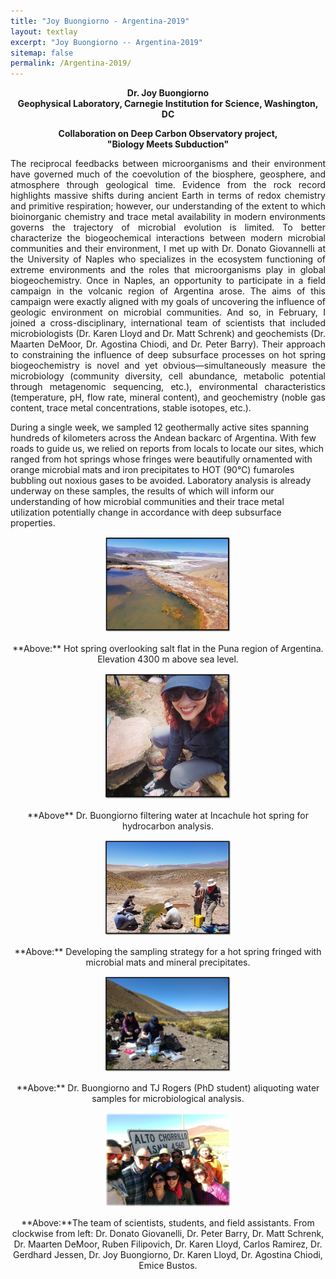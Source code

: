 ```yaml
---
title: "Joy Buongiorno - Argentina-2019"
layout: textlay
excerpt: "Joy Buongiorno -- Argentina-2019"
sitemap: false
permalink: /Argentina-2019/
---
```


<p align = "center" > <b>Dr. Joy Buongiorno <br>
 Geophysical Laboratory, Carnegie Institution for Science, Washington, DC</p></b>

<p align = "center"><b>Collaboration on Deep Carbon Observatory project,<br> "Biology Meets Subduction"</b>

<p align= "justify">
The reciprocal feedbacks between microorganisms and their environment have governed much of the coevolution of the biosphere, geosphere, and atmosphere through geological time. Evidence from the rock record highlights massive shifts during ancient Earth in terms of redox chemistry and primitive respiration; however, our understanding of the extent to which bioinorganic chemistry and trace metal availability in modern environments governs the trajectory of microbial evolution is limited. To better characterize the biogeochemical interactions between modern microbial communities and their environment, I met up with Dr. Donato Giovannelli at the University of Naples who specializes in the ecosystem functioning of extreme environments and the roles that microorganisms play in global biogeochemistry. Once in Naples, an opportunity to participate in a field campaign in the volcanic region of Argentina arose. The aims of this campaign were exactly aligned with my goals of uncovering the influence of geologic environment on microbial communities. And so, in February, I joined a cross-disciplinary, international team of scientists that included microbiologists (Dr. Karen Lloyd and Dr. Matt Schrenk) and geochemists (Dr. Maarten DeMoor, Dr. Agostina Chiodi, and Dr. Peter Barry). Their approach to constraining the influence of deep subsurface processes on hot spring biogeochemistry is novel and yet obvious—simultaneously measure the microbiology (community diversity, cell abundance, metabolic potential through metagenomic sequencing, etc.), environmental characteristics (temperature, pH, flow rate, mineral content), and geochemistry (noble gas content, trace metal concentrations, stable isotopes, etc.).

During a single week, we sampled 12 geothermally active sites spanning hundreds of kilometers across the Andean backarc of Argentina. With few roads to guide us, we relied on reports from locals to locate our sites, which ranged from hot springs whose fringes were beautifully ornamented with orange microbial mats and iron precipitates to HOT (90&deg;C) fumaroles bubbling out noxious gases to be avoided. Laboratory analysis is already underway on these samples, the results of which will inform our understanding of how microbial communities and their trace metal utilization potentially change in accordance with deep subsurface properties.<br></p>

<p align = "center"> 
  <img src='/images/blogpic/Argentina-2019.png' style="width: 40%; float: center;"/><br/></p>

  
<p align = "center">**Above:** Hot spring overlooking salt flat in the Puna region of Argentina. Elevation 4300 m above sea level. <br></p>

<p align = "center"> <img src='/images/blogpic/Joy_samples.png' style="width: 40%; float: center;"/><br/></p>
 
<p align = "center"> **Above** Dr. Buongiorno filtering water at Incachule hot spring for hydrocarbon analysis.<br></p>

<p align = "center"><img src='/images/blogpic/Group_strat.png' style="width: 40%; float: center;" /><br/></p> 
  
<p align = "center">**Above:** Developing the sampling strategy for a hot spring fringed with microbial mats and mineral precipitates. <br></p>
 
<p align = "center"><img src='/images/blogpic/Joy-TJ.png' style="width: 40%; float: center;" /><br/></p>

<p align = "center">**Above:** Dr. Buongiorno and TJ Rogers (PhD student) aliquoting water samples for microbiological analysis.<br></p>
 
<p align = "center"><img src='/images/blogpic/Group-photo.png' style="width: 40%; float: center;" /><br/></p>

<p align = "center">**Above:**The team of scientists, students, and field assistants. From clockwise from left: Dr. Donato Giovanelli, Dr. Peter Barry, Dr. Matt Schrenk, Dr. Maarten DeMoor, Ruben Filipovich, Dr. Karen Lloyd, Carlos Ramirez, Dr. Gerdhard Jessen, Dr. Joy Buongiorno, Dr. Karen Lloyd, Dr. Agostina Chiodi, Emice Bustos.</p>
</p>